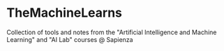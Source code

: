 # TheMachineLearns
Collection of tools and notes from the "Artificial Intelligence and Machine Learning" and "AI Lab" courses @ Sapienza
